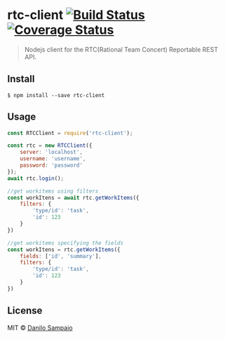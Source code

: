 # rtc-client [![Build Status](https://travis-ci.org/danilosampaio/rtc-client.svg?branch=master)](https://travis-ci.org/danilosampaio/rtc-client) [![Coverage Status](https://coveralls.io/repos/github/danilosampaio/rtc-client/badge.svg?branch=master)](https://coveralls.io/github/danilosampaio/rtc-client?branch=master)

> Nodejs client for the RTC(Rational Team Concert) Reportable REST API.

## Install

```
$ npm install --save rtc-client
```


## Usage

```js
const RTCClient = require('rtc-client');

const rtc = new RTCClient({
    server: 'localhost',
    username: 'username',
    password: 'password'
});
await rtc.login();

//get workitems using filters
const workItens = await rtc.getWorkItems({
    filters: {
        'type/id': 'task',
        'id': 123
    }
})

//get workitems specifying the fields
const workItens = rtc.getWorkItems({
    fields: ['id', 'summary'],
    filters: {
        'type/id': 'task',
        'id': 123
    }
})
```



## License

MIT © [Danilo Sampaio](http://github.com/danilosampaio)
